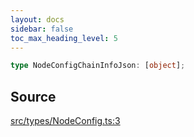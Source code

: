 ```yaml
---
layout: docs
sidebar: false
toc_max_heading_level: 5
---
```


```ts
type NodeConfigChainInfoJson: [object];
```

## Source

[src/types/NodeConfig.ts:3](https://github.com/OffchainLabs/arbitrum-orbit-sdk/blob/9d5595a042e42f7d6b9af10a84816c98ea30f330/src/types/NodeConfig.ts#L3)
